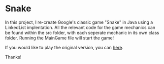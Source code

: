 # Snake

In this project, I re-create Google's classic game "Snake" in Java using a LinkedList implentation. All the relevant code for the game mechanics can be found within the src folder, with each seperate mechanic in its own class folder. Running the MainGame file will start the game! 

If you would like to play the original version, you can [here](https://www.google.com/search?q=google+snake&oq=google+snake&aqs=chrome.0.0i433i512j0i131i433i512l2j0i512j0i131i433i512j0i512j0i131i433i512j69i60.1120j0j7&sourceid=chrome&ie=UTF-8). 

Thanks! 

